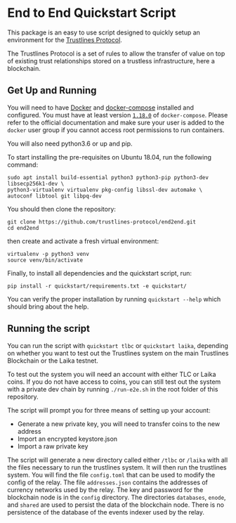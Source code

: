 # End to End Quickstart Script

This package is an easy to use script designed to quickly setup an environment for the [Trustlines Protocol](https://trustlines.foundation/protocol.html).

The Trustlines Protocol is a set of rules to allow the transfer of value on top of existing trust
relationships stored on a trustless infrastructure, here a blockchain.

## Get Up and Running

You will need to have [Docker](https://docker.com) and [docker-compose](https://docs.docker.com/compose/)
installed and configured. You must have at least version [`1.18.0`](https://github.com/docker/compose/releases/tag/1.18.0)
of `docker-compose`. Please refer to the official documentation and make sure your user is added
to the `docker` user group if you cannot access root permissions to run containers.

You will also need python3.6 or up and pip.

To start installing the pre-requisites on Ubuntu 18.04, run the following command:
```
sudo apt install build-essential python3 python3-pip python3-dev libsecp256k1-dev \
python3-virtualenv virtualenv pkg-config libssl-dev automake \
autoconf libtool git libpq-dev
```

You should then clone the repository:
```
git clone https://github.com/trustlines-protocol/end2end.git
cd end2end
```

then create and activate a fresh virtual environment:
```
virtualenv -p python3 venv
source venv/bin/activate
```

Finally, to install all dependencies and the quickstart script, run:
```
pip install -r quickstart/requirements.txt -e quickstart/
```

You can verify the proper installation by running `quickstart --help` which should bring about the help.

## Running the script

You can run the script with `quickstart tlbc` or `quickstart laika`, depending on whether you want to
test out the Trustlines system on the main Trustlines Blockchain or the Laika testnet.

To test out the system you will need an account with either TLC or Laika coins.
If you do not have access to coins, you can still test out the system with a private dev chain by running
`./run-e2e.sh` in the root folder of this repository.

The script will prompt you for three means of setting up your account:
 - Generate a new private key, you will need to transfer coins to the new address
 - Import an encrypted keystore.json
 - Import a raw private key

The script will generate a new directory called either `/tlbc` or `/laika` with all the
files necessary to run the trustlines system. It will then run the trustlines system.
You will find the file `config.toml` that can be used to modify the config of the relay.
The file `addresses.json` contains the addresses of currency networks used by the relay.
The key and password for the blockchain node is in the `config` directory.
The directories `databases`, `enode`, and `shared` are used to persist the data of the blockchain node.
There is no persistence of the database of the events indexer used by the relay.
